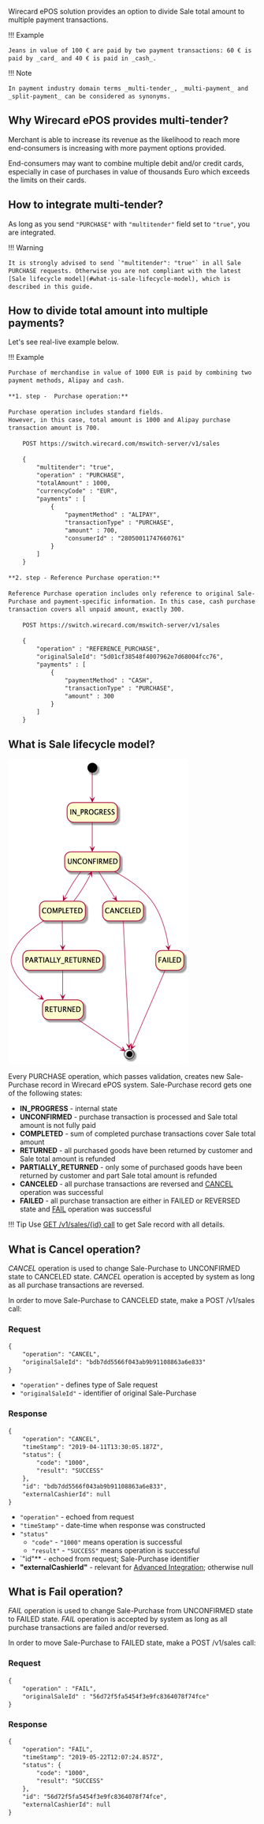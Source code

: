 Wirecard ePOS solution provides an option to divide Sale total amount to multiple payment transactions.

!!! Example
    
    Jeans in value of 100 € are paid by two payment transactions: 60 € is paid by _card_ and 40 € is paid in _cash_.
    
!!! Note
    
    In payment industry domain terms _multi-tender_, _multi-payment_ and _split-payment_ can be considered as synonyms.

## Why Wirecard ePOS provides multi-tender?
    
Merchant is able to increase its revenue as the likelihood to reach more end-consumers is increasing with more payment options provided.

End-consumers may want to combine multiple debit and/or credit cards, especially in case of purchases in value of thousands Euro which exceeds the limits on their cards.

## How to integrate multi-tender?

As long as you send `"PURCHASE"` with `"multitender"` field set to `"true"`, you are integrated.

!!! Warning

    It is strongly advised to send `"multitender": "true"` in all Sale PURCHASE requests. Otherwise you are not compliant with the latest [Sale lifecycle model](#what-is-sale-lifecycle-model), which is described in this guide.

## How to divide total amount into multiple payments?

Let's see real-live example below.

!!! Example

    Purchase of merchandise in value of 1000 EUR is paid by combining two payment methods, Alipay and cash.

    **1. step -  Purchase operation:**
    
    Purchase operation includes standard fields.
    However, in this case, total amount is 1000 and Alipay purchase transaction amount is 700.
    
        POST https://switch.wirecard.com/mswitch-server/v1/sales
        
        {
            "multitender": "true",
            "operation" : "PURCHASE",
            "totalAmount" : 1000,
            "currencyCode" : "EUR",
            "payments" : [
                {
                    "paymentMethod" : "ALIPAY",
                    "transactionType" : "PURCHASE",
                    "amount" : 700,
                    "consumerId" : "28050011747660761"
                }
            ]
        }
    
    **2. step - Reference Purchase operation:**
    
    Reference Purchase operation includes only reference to original Sale-Purchase and payment-specific information. In this case, cash purchase transaction covers all unpaid amount, exactly 300.
    
        POST https://switch.wirecard.com/mswitch-server/v1/sales
        
        {
            "operation" : "REFERENCE_PURCHASE",
            "originalSaleId": "5d01cf38548f4007962e7d68004fcc76",
            "payments" : [
                {
                    "paymentMethod" : "CASH",
                    "transactionType" : "PURCHASE",
                    "amount" : 300
                }
            ]
        }
    
## What is Sale lifecycle model?

![Sale Model](images/SalePurchase.png)

Every PURCHASE operation, which passes validation, creates new Sale-Purchase record in Wirecard ePOS system. Sale-Purchase record gets one of the following states:

- **IN_PROGRESS** - internal state
- **UNCONFIRMED** - purchase transaction is processed and Sale total amount is not fully paid
- **COMPLETED** - sum of completed purchase transactions cover Sale total amount
- **RETURNED** - all purchased goods have been returned by customer and Sale total amount is refunded
- **PARTIALLY_RETURNED** - only some of purchased goods have been returned by customer and part Sale total amount is refunded
- **CANCELED** - all purchase transactions are reversed and [CANCEL](#what-is-cancel-operation) operation was successful
- **FAILED** - all purchase transaction are either in FAILED or REVERSED state and [FAIL](#what-is-fail-operation) operation was successful

!!! Tip
    Use [GET /v1/sales/{id} call](cash.md#get-a-sale-call) to get Sale record with all details.
    
## What is Cancel operation?

_CANCEL_ operation is used to change Sale-Purchase to UNCONFIRMED state to CANCELED state. _CANCEL_ operation is accepted by system as long as all purchase transactions are reversed.

In order to move Sale-Purchase to CANCELED state, make a POST /v1/sales call:

### Request

    {
        "operation": "CANCEL",
        "originalSaleId": "bdb7dd5566f043ab9b91108863a6e833"
    }
    
- `"operation"` - defines type of Sale request
- `"originalSaleId"` - identifier of original Sale-Purchase

### Response

    {
        "operation": "CANCEL",
        "timeStamp": "2019-04-11T13:30:05.187Z",
        "status": {
            "code": "1000",
            "result": "SUCCESS"
        },
        "id": "bdb7dd5566f043ab9b91108863a6e833",
        "externalCashierId": null
    }
    
- `"operation"` - echoed from request
- `"timeStamp"` - date-time when response was constructed
- `"status"`
    - `"code"` - `"1000"` means operation is successful
    - `"result"` - `"SUCCESS"` means operation is successful
- `"id"** - echoed from request; Sale-Purchase identifier
- **"externalCashierId"** - relevant for [Advanced Integration](advanced_overview.md); otherwise null

## What is Fail operation?

_FAIL_ operation is used to change Sale-Purchase from UNCONFIRMED state to FAILED state. _FAIL_ operation is accepted by system as long as all purchase transactions are failed and/or reversed.

In order to move Sale-Purchase to FAILED state, make a POST /v1/sales call:

### Request

    {
        "operation" : "FAIL",
        "originalSaleId" : "56d72f5fa5454f3e9fc8364078f74fce"
    }

### Response

    {
        "operation": "FAIL",
        "timeStamp": "2019-05-22T12:07:24.857Z",
        "status": {
            "code": "1000",
            "result": "SUCCESS"
        },
        "id": "56d72f5fa5454f3e9fc8364078f74fce",
        "externalCashierId": null
    }